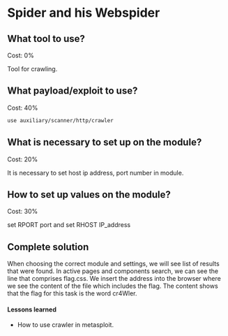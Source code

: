 # Spider and his Webspider

## What tool to use?

Cost: 0%

Tool for crawling.

## What payload/exploit to use?

Cost: 40%

```bash
use auxiliary/scanner/http/crawler
```
 
## What is necessary to set up on the module?

Cost: 20%

It is necessary to set host ip address, port number in module.

## How to set up values on the module?

Cost: 30%

set RPORT port and 
set RHOST IP_address

## Complete solution

When choosing the correct module and settings, we will see list of results that were found.
In active pages and components search, we can see the line that comprises flag.css. We insert the address into the browser where we see the content of the file which includes the flag. 
The content shows that the flag for this task is the word cr4Wler.

#### Lessons learned

  * How to use crawler in metasploit.
 
